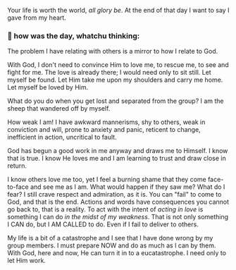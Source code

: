
Your life is worth the world, *all glory be*.
At the end of that day I want to say I gave from my heart.

### 📝 how was the day, whatchu thinking:

The problem I have relating with others is a mirror to how I relate to God.

With God, I don't need to convince Him to love me, to rescue me, to see and fight for me. The love is already there; I would need only to sit still. Let myself be found. Let Him take me upon my shoulders and carry me home. Let myself be loved by Him.

What do you do when you get lost and separated from the group? I am the sheep that wandered off by myself.

How weak I am! I have awkward mannerisms, shy to others, weak in conviction and will, prone to anxiety and panic, reticent to change, inefficient in action, uncritical to fault. 

God has begun a good work in me anyway and draws me to Himself. I know that is true. I know He loves me and I am learning to trust and draw close in return.

I know others love me too, yet I feel a burning shame that they come face-to-face and see me as I am.
	What would happen if they saw me? What do I fear?
		I still crave respect and admiration, as it is. 
		You can "fail" to come to God, and that is the end.
		Actions and words have consequences you cannot go back to, that is a reality.
To act with the intent of *acting in love* is something I can do *in the midst of my weakness*. That is not only something I CAN do, but I AM CALLED to do. Even if I fail to deliver to others. 

My life is a bit of a catastrophe and I see that I have done wrong by my group members. I must prepare NOW and do as much as I can by them. With God, here and now, He can turn it in to a eucatastrophe. I need only to let Him work.